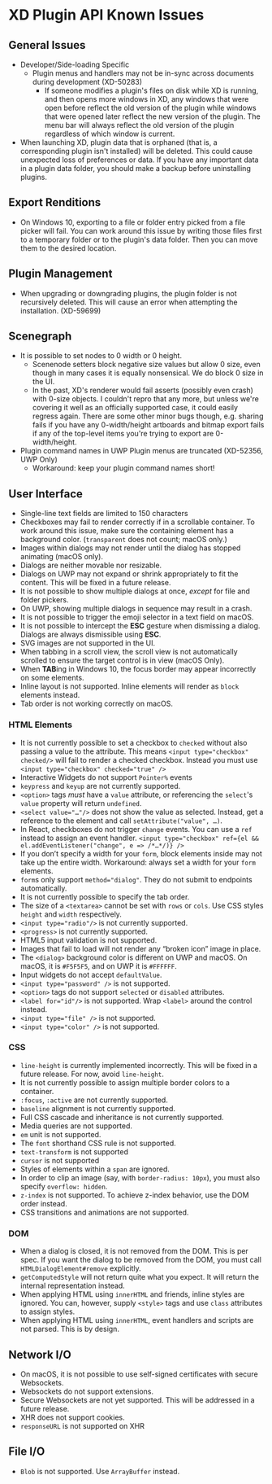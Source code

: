 # XD Plugin API Known Issues

## General Issues

- Developer/Side-loading Specific
  - Plugin menus and handlers may not be in-sync across documents during development (XD-50283)
    - If someone modifies a plugin's files on disk while XD is running, and then opens more windows in XD, any windows that were open before reflect the old version of the plugin while windows that were opened later reflect the new version of the plugin. The menu bar will always reflect the old version of the plugin regardless of which window is current.
- When launching XD, plugin data that is orphaned (that is, a corresponding plugin isn't installed) will be deleted. This could cause unexpected loss of preferences or data. If you have any important data in a plugin data folder, you should make a backup before uninstalling plugins.

## Export Renditions

- On Windows 10, exporting to a file or folder entry picked from a file picker will fail. You can work around this issue by writing those files first to a temporary folder or to the plugin's data folder. Then you can move them to the desired location.

## Plugin Management

- When upgrading or downgrading plugins, the plugin folder is not recursively deleted. This will cause an error when attempting the installation. (XD-59699)

## Scenegraph

- It is possible to set nodes to 0 width or 0 height.
  - Scenenode setters block negative size values but allow 0 size, even though in many cases it is equally nonsensical. We do block 0 size in the UI.
  - In the past, XD's renderer would fail asserts (possibly even crash) with 0-size objects. I couldn't repro that any more, but unless we're covering it well as an officially supported case, it could easily regress again. There are some other minor bugs though, e.g. sharing fails if you have any 0-width/height artboards and bitmap export fails if any of the top-level items you're trying to export are 0-width/height.
- Plugin command names in UWP Plugin menus are truncated (XD-52356, UWP Only)
  - Workaround: keep your plugin command names short!

## User Interface

- Single-line text fields are limited to 150 characters
- Checkboxes may fail to render correctly if in a scrollable container. To work around this issue, make sure the containing element has a background color. (`transparent` does not count; macOS only.)
- Images within dialogs may not render until the dialog has stopped animating (macOS only).
- Dialogs are neither movable nor resizable.
- Dialogs on UWP may not expand or shrink appropriately to fit the content. This will be fixed in a future release.
- It is not possible to show multiple dialogs at once, *except* for file and folder pickers.
- On UWP, showing multiple dialogs in sequence may result in a crash.
- It is not possible to trigger the emoji selector in a text field on macOS.
- It is not possible to intercept the **ESC** gesture when dismissing a dialog. Dialogs are always dismissible using **ESC**.
- SVG images are not supported in the UI.
- When tabbing in a scroll view, the scroll view is not automatically scrolled to ensure the target control is in view (macOS Only).
- When **TAB**ing in Windows 10, the focus border may appear incorrectly on some elements.
- Inline layout is not supported. Inline elements will render as `block` elements instead.
- Tab order is not working correctly on macOS.

### HTML Elements

- It is not currently possible to set a checkbox to `checked` without also passing a value to the attribute. This means `<input type="checkbox" checked/>` will fail to render a checked checkbox. Instead you must use `<input type="checkbox" checked="true" />`
- Interactive Widgets do not support `Pointer%` events
- `keypress` and `keyup` are not currently supported.
- `<option>` tags *must* have a `value` attribute, or referencing the `select`'s `value` property will return `undefined`.
- `<select value="…"/>` does not show the value as selected. Instead, get a reference to the element and call `setAttribute("value", …)`.
- In React, checkboxes do not trigger `change` events. You can use a `ref` instead to assign an event handler. `<input type="checkbox" ref={el && el.addEventListener("change", e => /*…*/)} />`
- If you don’t specify a width for your `form`, block elements inside may not take up the entire width. Workaround: always set a width for your `form` elements.
- `form`s only support `method="dialog"`. They do not submit to endpoints automatically.
- It is not currently possible to specify the tab order.
- The size of a `<textarea>` cannot be set with `rows` or `cols`. Use CSS styles `height` and `width` respectively.
- `<input type="radio"/>` is not currently supported.
- `<progress>` is not currently supported.
- HTML5 input validation is not supported.
- Images that fail to load will not render any “broken icon” image in place.
- The `<dialog>` background color is different on UWP and macOS. On macOS, it is `#F5F5F5`, and on UWP it is `#FFFFFF`.
- Input widgets do not accept `defaultValue`.
- `<input type="password" />` is not supported.
- `<option>` tags do not support `selected` or `disabled` attributes.
- `<label for="id"/>` is not supported. Wrap `<label>` around the control instead.
- `<input type="file" />` is not supported.
- `<input type="color" />` is not supported.

### CSS

- `line-height` is currently implemented incorrectly. This will be fixed in a future release. For now, avoid `line-height`.
- It is not currently possible to assign multiple border colors to a container.
- `:focus`, `:active` are not currently supported.
- `baseline` alignment is not currently supported.
- Full CSS cascade and inheritance is not currently supported.
- Media queries are not supported.
- `em` unit is not supported.
- The `font` shorthand CSS rule is not supported.
- `text-transform` is not supported
- `cursor` is not supported
- Styles of elements within a `span` are ignored.
- In order to clip an image (say, with `border-radius: 10px`), you must also specify `overflow: hidden`.
- `z-index` is not supported. To achieve z-index behavior, use the DOM order instead.
- CSS transitions and animations are not supported.

### DOM

- When a dialog is closed, it is not removed from the DOM. This is per spec. If you want the dialog to be removed from the DOM, you must call `HTMLDialogElement#remove` explicitly.
- `getComputedStyle` will not return quite what you expect. It will return the internal representation instead.
- When applying HTML using `innerHTML` and friends, inline styles are ignored. You can, however, supply `<style>` tags and use `class` attributes to assign styles.
- When applying HTML using `innerHTML`, event handlers and scripts are not parsed. This is by design.

## Network I/O

- On macOS, it is not possible to use self-signed certificates with secure Websockets.
- Websockets do not support extensions.
- Secure Websockets are not yet supported. This will be addressed in a future release.
- XHR does not support cookies.
- `responseURL` is not supported on XHR

## File I/O

- `Blob` is not supported. Use `ArrayBuffer` instead.
